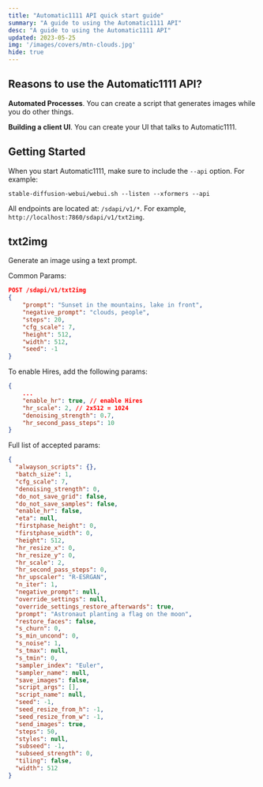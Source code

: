 ```yaml
---
title: "Automatic1111 API quick start guide"
summary: "A guide to using the Automatic1111 API"
desc: "A guide to using the Automatic1111 API"
updated: 2023-05-25
img: '/images/covers/mtn-clouds.jpg'
hide: true
---
```


## Reasons to use the Automatic1111 API?

**Automated Processes**. You can create a script that generates images while you do other things.

**Building a client UI**. You can create your UI that talks to Automatic1111.

## Getting Started

When you start Automatic1111, make sure to include the `--api` option. For example:

```
stable-diffusion-webui/webui.sh --listen --xformers --api
```

All endpoints are located at: `/sdapi/v1/*`. For example, `http://localhost:7860/sdapi/v1/txt2img`.

## txt2img 

Generate an image using a text prompt.

Common Params:

```json
POST /sdapi/v1/txt2img
{
    "prompt": "Sunset in the mountains, lake in front",
    "negative_prompt": "clouds, people",
    "steps": 20,
    "cfg_scale": 7,
    "height": 512,
    "width": 512,
    "seed": -1
}
```

To enable Hires, add the following params:

```json
{
    ...
    "enable_hr": true, // enable Hires
    "hr_scale": 2, // 2x512 = 1024
    "denoising_strength": 0.7,
    "hr_second_pass_steps": 10
}
```


Full list of accepted params:

```json
{
  "alwayson_scripts": {},
  "batch_size": 1,
  "cfg_scale": 7,
  "denoising_strength": 0,
  "do_not_save_grid": false,
  "do_not_save_samples": false,
  "enable_hr": false,
  "eta": null,
  "firstphase_height": 0,
  "firstphase_width": 0,
  "height": 512,
  "hr_resize_x": 0,
  "hr_resize_y": 0,
  "hr_scale": 2,
  "hr_second_pass_steps": 0,
  "hr_upscaler": "R-ESRGAN",
  "n_iter": 1,
  "negative_prompt": null,
  "override_settings": null,
  "override_settings_restore_afterwards": true,
  "prompt": "Astronaut planting a flag on the moon",
  "restore_faces": false,
  "s_churn": 0,
  "s_min_uncond": 0,
  "s_noise": 1,
  "s_tmax": null,
  "s_tmin": 0,
  "sampler_index": "Euler",
  "sampler_name": null,
  "save_images": false,
  "script_args": [],
  "script_name": null,
  "seed": -1,
  "seed_resize_from_h": -1,
  "seed_resize_from_w": -1,
  "send_images": true,
  "steps": 50,
  "styles": null,
  "subseed": -1,
  "subseed_strength": 0,
  "tiling": false,
  "width": 512
}
```